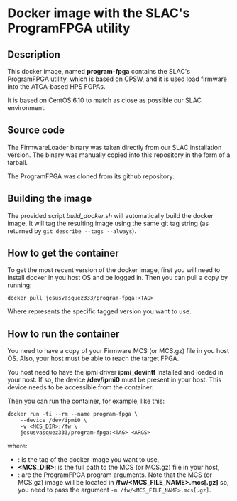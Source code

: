 # Docker image with the SLAC's ProgramFPGA utility

## Description

This docker image, named **program-fpga** contains the SLAC's ProgramFPGA utility, which is based on CPSW, and it is used load firmware into the ATCA-based HPS FGPAs.

It is based on CentOS 6.10 to match as close as possible our SLAC environment.

## Source code

The FirmwareLoader binary was taken directly from our SLAC installation version. The binary was manually copied into this repository in the form of a tarball.

The ProgramFPGA was cloned from its github repository.

## Building the image

The provided script *build_docker.sh* will automatically build the docker image. It will tag the resulting image using the same git tag string (as returned by `git describe --tags --always`).

## How to get the container

To get the most recent version of the docker image, first you will need to install docker in you host OS and be logged in. Then you can pull a copy by running:

```
docker pull jesusvasquez333/program-fpga:<TAG>
```

Where **<TAG>** represents the specific tagged version you want to use.

## How to run the container

You need to have a copy of your Firmware MCS (or MCS.gz) file in you host OS. Also, your host must be able to reach the target FPGA.

You host need to have the ipmi driver **ipmi_devintf** installed and loaded in your host. If so, the device **/dev/ipmi0** must be present in your host. This device needs to be accessible from the container.

Then you can run the container, for example, like this:

```
docker run -ti --rm --name program-fpga \
	--device /dev/ipmi0 \
    -v <MCS_DIR>:/fw \
    jesusvasquez333/program-fpga:<TAG> <ARGS>
```

where:
- **<TAG>**: is the tag of the docker image you want to use,
- **<MCS_DIR>**: is the full path to the MCS (or MCS.gz) file in your host,
- **<ARG>**: are the ProgramFPGA program arguments. Note that the MCS (or MCS.gz) image will be located in **/fw/<MCS_FILE_NAME>.mcs[.gz]** so, you need to pass the argument `-m /fw/<MCS_FILE_NAME>.mcs[.gz]`.
